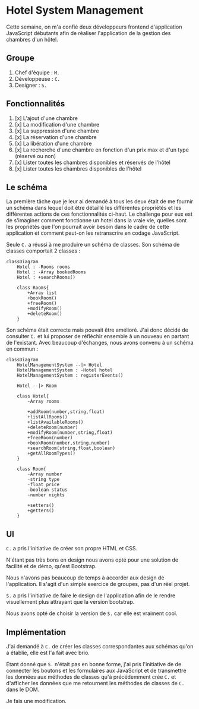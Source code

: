 # Hotel System Management

Cette semaine, on m'a confié deux développeurs frontend d'application JavaScript
débutants afin de réaliser l'application de la gestion des chambres d'un hôtel.

## Groupe

1. Chef d'équipe : `M.`
2. Développeuse  : `C.`
3. Designer      : `S.`

## Fonctionnalités

1. [x] L'ajout d'une chambre
2. [x] La modification d'une chambre
3. [x] La suppression d'une chambre
4. [x] La réservation d'une chambre
5. [x] La libération d'une chambre
6. [x] La recherche d'une chambre en fonction d'un prix max et d'un type (réservé ou non)
7. [x] Lister toutes les chambres disponibles et réservés de l'hôtel
8. [x] Lister toutes les chambres disponibles de l'hôtel

## Le schéma

La première tâche que je leur ai demandé à tous les deux était de me fournir un
schéma dans lequel doit être détaillé les différentes propriétés et les
différentes actions de ces fonctionnalités ci-haut. Le challenge pour eux est de
s'imaginer comment fonctionne un hotel dans la vraie vie, quelles sont les
propriétés que l'on pourrait avoir besoin dans le cadre de cette application et
comment peut-on les retranscrire en codage JavaScript.

Seule `C.` a réussi à me produire un schéma de classes. Son schéma de classes
comportait 2 classes :

```mermaid
classDiagram
    Hotel : -Rooms rooms
    Hotel : -Array bookedRooms
    Hotel : +searchRooms()

    class Rooms{
        +Array list
        +bookRoom()
        +freeRoom()
        +modifyRoom()
        +deleteRoom()
    }
```

Son schéma était correcte mais pouvait être amélioré. J'ai donc décidé de
consulter `C.` et lui proposer de réfléchir ensemble à un nouveau en partant de
l'existant. Avec beaucoup d'échanges, nous avons convenu à un schéma en commun
:

```mermaid
classDiagram
	HotelManagementSystem --|> Hotel
	HotelManagementSystem : -Hotel hotel
	HotelManagementSystem : registerEvents()

	Hotel --|> Room

	class Hotel{
    	-Array rooms

    	+addRoom(number,string,float)
    	+listAllRooms()
    	+listAvailableRooms()
    	+deleteRoom(number)
    	+modifyRoom(number,string,float)
    	+freeRoom(number)
    	+bookRoom(number,string,number)
    	+searchRoom(string,float,boolean)
    	+getAllRoomTypes()
	}

    class Room{
        -Array number
        -string type
        -float price
        -boolean status
        -number nights

		+setters()
		+getters()
    }
```

## UI

`C.` a pris l'initiative de créer son propre HTML et CSS.

N'étant pas très bons en design nous avons opté pour une solution de facilité et
de démo, qu'est Bootstrap.

Nous n'avons pas beaucoup de temps à accorder aux design de l'application.
Il s'agit d'un simple exercice de groupes, pas d'un réel projet.

`S.` a pris l'initiative de faire le design de l'application afin de le rendre
visuellement plus attrayant que la version bootstrap.

Nous avons opté de choisir la version de `S.` car elle est vraiment cool.

## Implémentation

J'ai demandé à `C.` de créer les classes correspondantes aux schémas qu'on a
établie, elle est l'a fait avec brio.

Étant donné que `S.` n'était pas en bonne forme, j'ai pris l'initiative de de
connecter les boutons et les formulaires aux JavaScript et de transmettre les
données aux méthodes de classes qu'à précédemment crée `C.` et d'afficher les
données que me retournent les méthodes de classes de `C.` dans le DOM.

Je fais une modification.